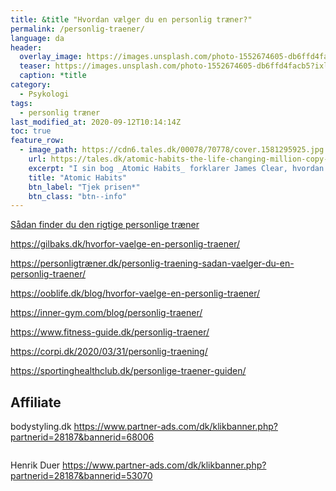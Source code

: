 ```yaml
---
title: &title "Hvordan vælger du en personlig træner?"
permalink: /personlig-traener/
language: da
header:
  overlay_image: https://images.unsplash.com/photo-1552674605-db6ffd4facb5?ixlib=rb-1.2.1&ixid=eyJhcHBfaWQiOjEyMDd9&auto=format&fit=crop&w=2100&q=80
  teaser: https://images.unsplash.com/photo-1552674605-db6ffd4facb5?ixlib=rb-1.2.1&ixid=eyJhcHBfaWQiOjEyMDd9&auto=format&fit=crop&w=400&q=80
  caption: *title
category:
  - Psykologi
tags:
  - personlig træner
last_modified_at: 2020-09-12T10:14:14Z
toc: true
feature_row:
  - image_path: https://cdn6.tales.dk/00078/70778/cover.1581295925.jpg
    url: https://tales.dk/atomic-habits-the-life-changing-million-copy-bestseller_james-clear_9781847941831
    excerpt: "I sin bog _Atomic Habits_ forklarer James Clear, hvordan man med små 'atomvaner' såsom at stå fem minutter tidligere op end normalt og at tage to armbøjninger om dagen, hurtigt kan få trænet sig op til at leve et bedre, sundere eller mere effektivt liv."
    title: "Atomic Habits"
    btn_label: "Tjek prisen*"
    btn_class: "btn--info"
---
```




[Sådan finder du den rigtige personlige træner](https://maxer.dk/artikler/vaelg-personlig-traener)


https://gilbaks.dk/hvorfor-vaelge-en-personlig-traener/

https://personligtræner.dk/personlig-traening-sadan-vaelger-du-en-personlig-traener/

https://ooblife.dk/blog/hvorfor-vaelge-en-personlig-traener/

https://inner-gym.com/blog/personlig-traener/

https://www.fitness-guide.dk/personlig-traener/

https://corpi.dk/2020/03/31/personlig-traening/

https://sportinghealthclub.dk/personlige-traener-guiden/

## Affiliate

bodystyling.dk
https://www.partner-ads.com/dk/klikbanner.php?partnerid=28187&bannerid=68006

<a href="https://www.partner-ads.com/dk/klikbanner.php?partnerid=28187&bannerid=67985" target="_blank" rel="nofollow noopener"> <img src="https://www.partner-ads.com/dk/visbanner.php?partnerid=28187&bannerid=67985" border="0" alt=""></a>

Henrik Duer
https://www.partner-ads.com/dk/klikbanner.php?partnerid=28187&bannerid=53070

<a href="https://www.partner-ads.com/dk/klikbanner.php?partnerid=28187&bannerid=53062" target="_blank" rel="nofollow noopener"> <img src="https://www.partner-ads.com/dk/visbanner.php?partnerid=28187&bannerid=53062" border="0" alt=""></a>
